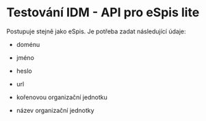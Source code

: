 ﻿# Testování IDM - API pro eSpis lite

Postupuje stejně jako eSpis.
Je potřeba zadat následující údaje:

* doménu
* jméno
* heslo
* url
* kořenovou organizační jednotku

* název organizační jednotky